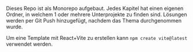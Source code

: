 Dieses Repo ist als Monorepo aufgebaut. Jedes Kapitel hat einen eigenen Ordner, in welchem 1 oder mehrere Unterprojekte zu finden sind. Lösungen werden per Git Push hinzugefügt, nachdem das Thema durchgenommen wurde.

Um eine Template mit React+Vite zu erstellen kann `npm create vite@latest` verwendet werden.
